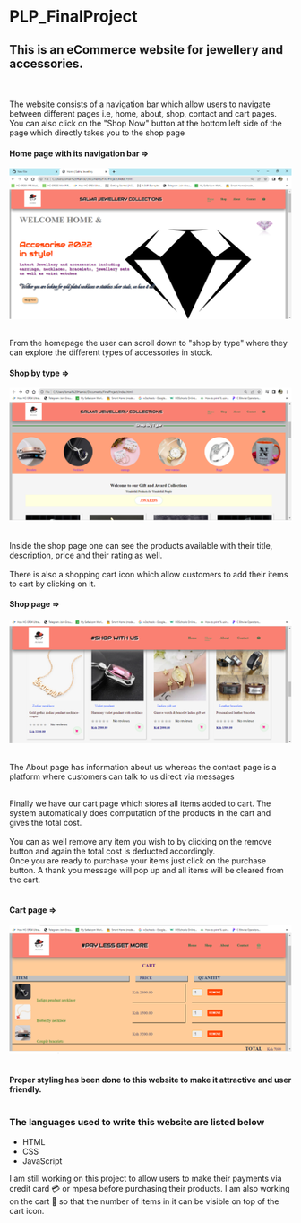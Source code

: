 # PLP_FinalProject
## This is an eCommerce website for jewellery and accessories.
<br/><br/>
The website consists of a navigation bar which allow users to navigate between different pages i.e, home, about, shop, contact and cart pages.
You can also click on the "Shop Now" button at the bottom left side of the page which directly takes you to the shop page

#### Home page with its navigation bar =>
![Home Page](JewelleryHomePage.png) <br/><br/>

From the homepage the user can scroll down to "shop by type" where they can explore the different types of accessories in stock.
#### Shop by type =>
![Shop by type](category.PNG) <br/><br/>

Inside the shop page one can see the products available with their title, description, price and their rating as well.<br/><br/>
There is also a shopping cart icon which allow customers to add their items to cart by clicking on it.<br/>
#### Shop page =>
![Shop page](shop.PNG) <br/><br/>

The About page has information about us whereas the contact page is a platform where customers can talk to us direct via messages<br/><br/>

Finally we have our cart page which stores all items added to cart. The system automatically does computation of the products in the cart and 
gives the total cost.<br/><br/>
You can as well remove any item you wish to by clicking on the remove button and again the total cost is deducted accordingly.<br/>
Once you are ready to purchase your items just click on the purchase button. A thank you message will pop up and all items will be cleared from the cart.
<br/><br/>

#### Cart page =>
![Cart page](cart.PNG) <br/><br/>

#### Proper styling has been done to this website to make it attractive and user friendly.<br/><br/>

### The languages used to write this website are listed below<br/>
- HTML<br/>
- CSS<br/>
- JavaScript<br/>

I am still working on this project to allow users to make their payments via credit card 💳 or mpesa before purchasing their products. I am also working on the cart 🛒 so that the number of items in it can be visible on top of the cart icon.

